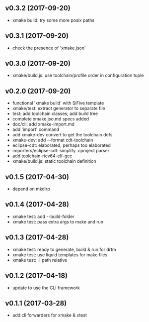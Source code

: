 ## v0.3.2 (2017-09-20)

- xmake build: try some more posix paths

## v0.3.1 (2017-09-20)

- check the presence of 'xmake.json'

## v0.3.0 (2017-09-20)

- xmake/build.js: use toolchain/profile order in configuration tuple

## v0.2.0 (2017-09-20)

- functional 'xmake build' with SiFive template
- xmake/test: extract generator to separate file
- test: add toolchain classes; add build tree
- complete xmake.jso.md specs added
- doc/cli: add xmake-import.md
- add 'import' command
- add xmake-dev convert to get the toolchain defs
- xmake-dev: add --format cdt-toolchain
- eclipse-cdt: elaborated; perhaps too elaborated
- importers/eclipse-cdt: simplify .cproject parser
- add toolchain-ricv64-elf-gcc
- xmake/build.js: static toolchain definition

## v0.1.5 (2017-04-30)

- depend on mkdirp

## v0.1.4 (2017-04-28)

- xmake test: add --build-folder
- xmake test: pass extra args to make and run

## v0.1.3 (2017-04-28)

- xmake test: ready to generate, build & run for drtm
- xmake test: use liquid templates for make files
- xmake test: -I path relative

## v0.1.2 (2017-04-18)

- update to use the CLI framework

## v0.1.1 (2017-03-28)

- add cli forwarders for xmake & xtest
